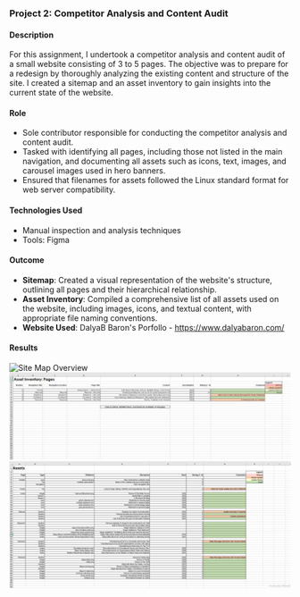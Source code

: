 ### Project 2: Competitor Analysis and Content Audit

#### Description
For this assignment, I undertook a competitor analysis and content audit of a small website consisting of 3 to 5 pages. The objective was to prepare for a redesign by thoroughly analyzing the existing content and structure of the site. I created a sitemap and an asset inventory to gain insights into the current state of the website.

#### Role
- Sole contributor responsible for conducting the competitor analysis and content audit.
- Tasked with identifying all pages, including those not listed in the main navigation, and documenting all assets such as icons, text, images, and carousel images used in hero banners.
- Ensured that filenames for assets followed the Linux standard format for web server compatibility.

#### Technologies Used
- Manual inspection and analysis techniques
- Tools: Figma

#### Outcome
- **Sitemap**: Created a visual representation of the website's structure, outlining all pages and their hierarchical relationship.
- **Asset Inventory**: Compiled a comprehensive list of all assets used on the website, including images, icons, and textual content, with appropriate file naming conventions.
- **Website Used**: DalyaB Baron's Porfollo - https://www.dalyabaron.com/

#### Results
![Site Map Overview](/Project%202:%20Competitor%20Analysis%20and%20Content%20Audit/)
![Asset-Inventory](/Project%202:%20Competitor%20Analysis%20and%20Content%20Audit/asset-inventory%201.jpg)
![Asset-List](/Project%202:%20Competitor%20Analysis%20and%20Content%20Audit/asset-list.jpg)
